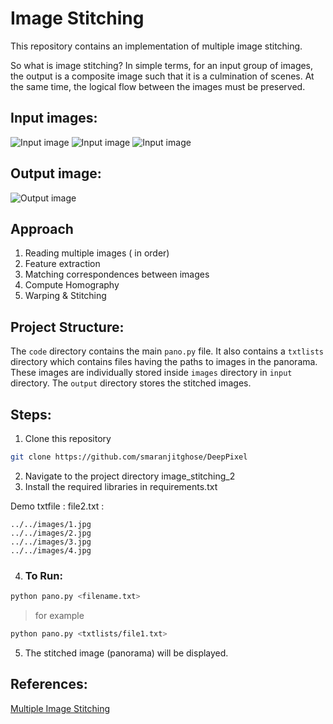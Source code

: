 # Image Stitching

This repository contains an implementation of multiple image stitching.

So what is image stitching? In simple terms, for an input group of images, the output is a composite image such that it is a culmination of scenes. At the same time, the logical flow between the images must be preserved.

## Input images:
![Input image](https://www.andreame.com/usr/uploads/2019/11/2943081345.jpg)
![Input image](https://www.andreame.com/usr/uploads/2019/11/641571832.jpg)
![Input image](https://www.andreame.com/usr/uploads/2019/11/3110154586.jpg)

## Output image:
![Output image](https://www.andreame.com/usr/uploads/2019/11/1490698569.png)

## Approach

1. Reading multiple images ( in order)
2. Feature extraction
3. Matching correspondences between images
4. Compute Homography
5. Warping & Stitching

## Project Structure:

The `code` directory contains the main `pano.py` file. It also contains a `txtlists` directory which contains files having the paths to images in the panorama. These images are individually stored inside `images` directory in `input` directory.
The `output` directory stores the stitched images.


## Steps:

1. Clone this repository
```bash
git clone https://github.com/smaranjitghose/DeepPixel
```
2. Navigate to the project directory image_stitching_2
3. Install the required libraries in requirements.txt

Demo txtfile : file2.txt :
```
../../images/1.jpg
../../images/2.jpg
../../images/3.jpg
../../images/4.jpg
```
4. ### To Run:
```bash
python pano.py <filename.txt>
```
> for example
```bash
python pano.py <txtlists/file1.txt>
```
5. The stitched image (panorama) will be displayed.


## References:
[Multiple Image Stitching](https://kushalvyas.github.io/stitching.html)
